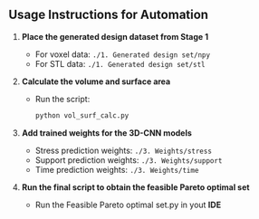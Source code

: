 ## Usage Instructions for **Automation**

1. **Place the generated design dataset from Stage 1**  
   - For voxel data: `./1. Generated design set/npy`  
   - For STL data: `./1. Generated design set/stl`

2. **Calculate the volume and surface area**  
   - Run the script:  
     ```bash
     python vol_surf_calc.py
     ```

3. **Add trained weights for the 3D-CNN models**  
   - Stress prediction weights: `./3. Weights/stress`  
   - Support prediction weights: `./3. Weights/support`  
   - Time prediction weights: `./3. Weights/time`

4. **Run the final script to obtain the feasible Pareto optimal set**  
   - Run the Feasible Pareto optimal set.py in yout **IDE**

